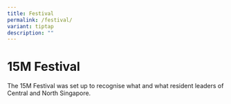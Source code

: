 ```yaml
---
title: Festival
permalink: /festival/
variant: tiptap
description: ""
---
```

<h1>15M Festival</h1>
<p>The 15M Festival was set up to recognise what and what resident leaders
of Central and North Singapore.</p>